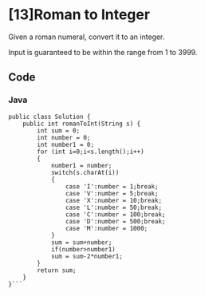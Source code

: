 # [13]Roman to Integer

Given a roman numeral, convert it to an integer.

Input is guaranteed to be within the range from 1 to 3999.


## Code


### Java

```
public class Solution {
    public int romanToInt(String s) {
        int sum = 0;
        int number = 0;
        int number1 = 0;
        for (int i=0;i<s.length();i++)
        {
            number1 = number;
            switch(s.charAt(i))
            {
                case 'I':number = 1;break;
                case 'V':number = 5;break;
                case 'X':number = 10;break;
                case 'L':number = 50;break;
                case 'C':number = 100;break;
                case 'D':number = 500;break;
                case 'M':number = 1000;
            }
            sum = sum+number;
            if(number>number1)
            sum = sum-2*number1;
        }
        return sum;
    }
}```

